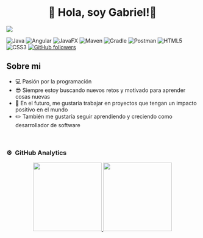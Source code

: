 <div align="center">
<h1 align="center">👋 Hola, soy <a>Gabriel!</a>👋 </h1>
</div>
<img src="https://hermes.dio.me/articles/cover/15d3b0a0-9b48-412d-ba84-5c2ea05a4fa4.jpg">

![Java](https://img.shields.io/badge/java-%23ED8B00.svg?style=for-the-badge&logo=openjdk&logoColor=white)
![Angular](https://img.shields.io/badge/angular-%23DD0031.svg?style=for-the-badge&logo=angular&logoColor=white)
![JavaFX](https://img.shields.io/badge/javafx-%23FF0000.svg?style=for-the-badge&logo=javafx&logoColor=white)
![Maven](https://img.shields.io/badge/apachemaven-C71A36.svg?style=for-the-badge&logo=apachemaven&logoColor=white)
![Gradle](https://img.shields.io/badge/Gradle-02303A.svg?style=for-the-badge&logo=Gradle&logoColor=white)
![Postman](https://img.shields.io/badge/Postman-FF6C37?style=for-the-badge&logo=postman&logoColor=white)
![HTML5](https://img.shields.io/badge/html5-%23E34F26.svg?style=for-the-badge&logo=html5&logoColor=white)
![CSS3](https://img.shields.io/badge/css3-%231572B6.svg?style=for-the-badge&logo=css3&logoColor=white)
[![GitHub followers](https://img.shields.io/github/followers/pukssito?style=social)](https://github.com/Pukssito)



## Sobre mi

- 💻 Pasión por la programación
- 😎 Siempre estoy buscando nuevos retos y motivado para aprender cosas nuevas
- 🚀 En el futuro, me gustaría trabajar en proyectos que tengan un impacto positivo en el mundo
- ✏️ También me gustaría seguir aprendiendo y creciendo como desarrollador de software

<br>

### ⚙️ &nbsp;GitHub Analytics

<p align="center">
<a href="https://github.com/Pukssito">
<img height="180em" src="https://github-readme-stats-eight-theta.vercel.app/api?username=Pukssito&show_icons=true&theme=algolia&include_all_commits=true&count_private=true"/>
<img height="180em" src="https://github-readme-stats.vercel.app/api/top-langs/?username=pukssito&layout=compact&langs_count=8&theme=algolia&include_all_commits=true&count_private=true"/>
</a>
</p>
